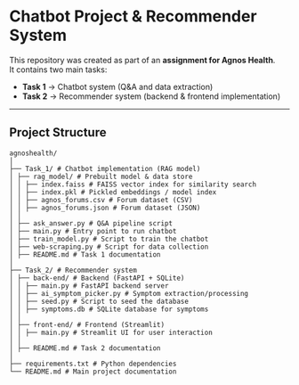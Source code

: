 # Chatbot Project & Recommender System

This repository was created as part of an **assignment for Agnos Health**.  
It contains two main tasks:  

- **Task 1** → Chatbot system (Q&A and data extraction)  
- **Task 2** → Recommender system (backend & frontend implementation)  

---

## Project Structure
```
agnoshealth/
│
├── Task_1/ # Chatbot implementation (RAG model)
│ ├── rag_model/ # Prebuilt model & data store
│ │ ├── index.faiss # FAISS vector index for similarity search
│ │ ├── index.pkl # Pickled embeddings / model index
│ │ ├── agnos_forums.csv # Forum dataset (CSV)
│ │ ├── agnos_forums.json # Forum dataset (JSON)
│ │
│ ├── ask_answer.py # Q&A pipeline script
│ ├── main.py # Entry point to run chatbot
│ ├── train_model.py # Script to train the chatbot
│ ├── web-scraping.py # Script for data collection
│ ├── README.md # Task 1 documentation
│
├── Task_2/ # Recommender system
│ ├── back-end/ # Backend (FastAPI + SQLite)
│ │ ├── main.py # FastAPI backend server
│ │ ├── ai_symptom_picker.py # Symptom extraction/processing
│ │ ├── seed.py # Script to seed the database
│ │ ├── symptoms.db # SQLite database for symptoms
│ │
│ ├── front-end/ # Frontend (Streamlit)
│ │ ├── main.py # Streamlit UI for user interaction
│ │
│ ├── README.md # Task 2 documentation
│
├── requirements.txt # Python dependencies
└── README.md # Main project documentation
```
